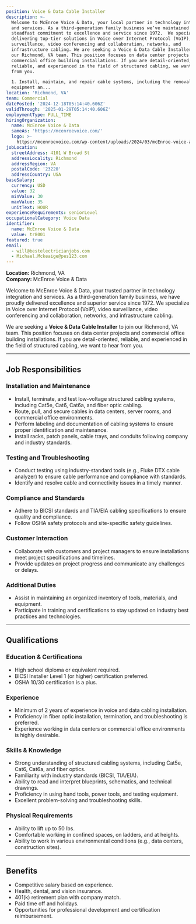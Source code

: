 ```yaml
---
position: Voice & Data Cable Installer
description: >-
  Welcome to McEnroe Voice & Data, your local partner in technology integration
  and services. As a third-generation family business we’ve maintained a
  steadfast commitment to excellence and service since 1972.  We specialize in
  delivering top-tier solutions in Voice over Internet Protocol (VoIP), video
  surveillance, video conferencing and collaboration, networks, and
  infrastructure cabling. We are seeking a Voice & Data Cable Installer to join
  our Richmond, VA team. This position focuses on data center projects and
  commercial office building installations. If you are detail-oriented,
  reliable, and experienced in the field of structured cabling, we want to hear
  from you.

  1. Install, maintain, and repair cable systems, including the removal of old
  equipment an...
location: 'Richmond, VA'
team: Commercial
datePosted: '2024-12-18T05:14:40.606Z'
validThrough: '2025-01-29T05:14:40.606Z'
employmentType: FULL_TIME
hiringOrganization:
  name: McEnroe Voice & Data
  sameAs: 'https://mcenroevoice.com/'
  logo: >-
    https://mcenroevoice.com/wp-content/uploads/2024/03/mcEnroe-voice-and-data-logo.png
jobLocation:
  streetAddress: 4101 W Broad St
  addressLocality: Richmond
  addressRegion: VA
  postalCode: '23220'
  addressCountry: USA
baseSalary:
  currency: USD
  value: 32
  minValue: 30
  maxValue: 35
  unitText: HOUR
experienceRequirements: seniorLevel
occupationalCategory: Voice Data
identifier:
  name: McEnroe Voice & Data
  value: tr8001
featured: true
email:
  - will@bestelectricianjobs.com
  - Michael.Mckeaige@pes123.com
---
```


**Location:** Richmond, VA  
**Company:** McEnroe Voice & Data  

Welcome to McEnroe Voice & Data, your trusted partner in technology integration and services. As a third-generation family business, we have proudly delivered excellence and superior service since 1972. We specialize in Voice over Internet Protocol (VoIP), video surveillance, video conferencing and collaboration, networks, and infrastructure cabling.  

We are seeking a **Voice & Data Cable Installer** to join our Richmond, VA team. This position focuses on data center projects and commercial office building installations. If you are detail-oriented, reliable, and experienced in the field of structured cabling, we want to hear from you.  

---

## Job Responsibilities  

### Installation and Maintenance
- Install, terminate, and test low-voltage structured cabling systems, including Cat5e, Cat6, Cat6a, and fiber optic cabling.  
- Route, pull, and secure cables in data centers, server rooms, and commercial office environments.  
- Perform labeling and documentation of cabling systems to ensure proper identification and maintenance.  
- Install racks, patch panels, cable trays, and conduits following company and industry standards.  

### Testing and Troubleshooting
- Conduct testing using industry-standard tools (e.g., Fluke DTX cable analyzer) to ensure cable performance and compliance with standards.  
- Identify and resolve cable and connectivity issues in a timely manner.  

### Compliance and Standards
- Adhere to BICSI standards and TIA/EIA cabling specifications to ensure quality and compliance.  
- Follow OSHA safety protocols and site-specific safety guidelines.  

### Customer Interaction
- Collaborate with customers and project managers to ensure installations meet project specifications and timelines.  
- Provide updates on project progress and communicate any challenges or delays.  

### Additional Duties
- Assist in maintaining an organized inventory of tools, materials, and equipment.  
- Participate in training and certifications to stay updated on industry best practices and technologies.  

---

## Qualifications  

### Education & Certifications
- High school diploma or equivalent required.  
- BICSI Installer Level 1 (or higher) certification preferred.  
- OSHA 10/30 certification is a plus.  

### Experience
- Minimum of 2 years of experience in voice and data cabling installation.  
- Proficiency in fiber optic installation, termination, and troubleshooting is preferred.  
- Experience working in data centers or commercial office environments is highly desirable.  

### Skills & Knowledge
- Strong understanding of structured cabling systems, including Cat5e, Cat6, Cat6a, and fiber optics.  
- Familiarity with industry standards (BICSI, TIA/EIA).  
- Ability to read and interpret blueprints, schematics, and technical drawings.  
- Proficiency in using hand tools, power tools, and testing equipment.  
- Excellent problem-solving and troubleshooting skills.  

### Physical Requirements
- Ability to lift up to 50 lbs.  
- Comfortable working in confined spaces, on ladders, and at heights.  
- Ability to work in various environmental conditions (e.g., data centers, construction sites).  

---

## Benefits  
- Competitive salary based on experience.  
- Health, dental, and vision insurance.  
- 401(k) retirement plan with company match.  
- Paid time off and holidays.  
- Opportunities for professional development and certification reimbursement.  
